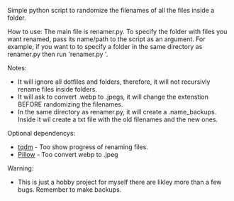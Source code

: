 Simple python script to randomize the filenames of all the files inside a folder.
 
 How to use:
 The main file is renamer.py. To specify the folder with files you want renamed, pass its name/path to the script as an argument. 
 For example, if you want to to specify a folder in the same directory as renamer.py then run 'renamer.py <folder name> '.
 
 Notes:
  - It will ignore all dotfiles and folders, therefore, it will not recursivly rename files inside folders.
  - It will ask to convert .webp to .jpegs, it will change the extenstion BEFORE randomizing the filenames.
  - In the same directory as renamer.py, it will create a .name_backups. Inside it wil create a txt file with the old filenames and the new ones.
  
  Optional dependencys:
  - [tqdm](https://github.com/tqdm/tqdm) - Too show progress of renaming files.
  - [Pillow](https://github.com/python-pillow/Pillow) - Too convert webp to .jpeg


  Warning:
  - This is just a hobby project for myself there are likley more than a few bugs. Remember to make backups.
  
